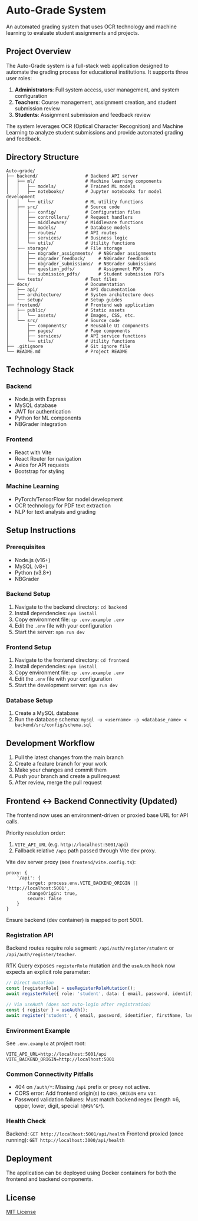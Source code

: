 # Auto-Grade System

An automated grading system that uses OCR technology and machine learning to evaluate student assignments and projects.

## Project Overview

The Auto-Grade system is a full-stack web application designed to automate the grading process for educational institutions. It supports three user roles:

1. **Administrators**: Full system access, user management, and system configuration
2. **Teachers**: Course management, assignment creation, and student submission review
3. **Students**: Assignment submission and feedback review

The system leverages OCR (Optical Character Recognition) and Machine Learning to analyze student submissions and provide automated grading and feedback.

## Directory Structure

```
Auto-grade/
├── backend/                  # Backend API server
│   ├── ml/                   # Machine learning components
│   │   ├── models/           # Trained ML models
│   │   ├── notebooks/        # Jupyter notebooks for model development
│   │   └── utils/            # ML utility functions
│   ├── src/                  # Source code
│   │   ├── config/           # Configuration files
│   │   ├── controllers/      # Request handlers
│   │   ├── middleware/       # Middleware functions
│   │   ├── models/           # Database models
│   │   ├── routes/           # API routes
│   │   ├── services/         # Business logic
│   │   └── utils/            # Utility functions
│   ├── storage/              # File storage
│   │   ├── nbgrader_assignments/  # NBGrader assignments
│   │   ├── nbgrader_feedback/     # NBGrader feedback
│   │   ├── nbgrader_submissions/  # NBGrader submissions
│   │   ├── question_pdfs/         # Assignment PDFs
│   │   └── submission_pdfs/       # Student submission PDFs
│   └── tests/                # Test files
├── docs/                     # Documentation
│   ├── api/                  # API documentation
│   ├── architecture/         # System architecture docs
│   └── setup/                # Setup guides
├── frontend/                 # Frontend web application
│   ├── public/               # Static assets
│   │   └── assets/           # Images, CSS, etc.
│   └── src/                  # Source code
│       ├── components/       # Reusable UI components
│       ├── pages/            # Page components
│       ├── services/         # API service functions
│       └── utils/            # Utility functions
├── .gitignore                # Git ignore file
└── README.md                 # Project README
```

## Technology Stack

### Backend
- Node.js with Express
- MySQL database
- JWT for authentication
- Python for ML components
- NBGrader integration

### Frontend
- React with Vite
- React Router for navigation
- Axios for API requests
- Bootstrap for styling

### Machine Learning
- PyTorch/TensorFlow for model development
- OCR technology for PDF text extraction
- NLP for text analysis and grading

## Setup Instructions

### Prerequisites
- Node.js (v16+)
- MySQL (v8+)
- Python (v3.8+)
- NBGrader

### Backend Setup
1. Navigate to the backend directory: `cd backend`
2. Install dependencies: `npm install`
3. Copy environment file: `cp .env.example .env`
4. Edit the `.env` file with your configuration
5. Start the server: `npm run dev`

### Frontend Setup
1. Navigate to the frontend directory: `cd frontend`
2. Install dependencies: `npm install`
3. Copy environment file: `cp .env.example .env`
4. Edit the `.env` file with your configuration
5. Start the development server: `npm run dev`

### Database Setup
1. Create a MySQL database
2. Run the database schema: `mysql -u <username> -p <database_name> < backend/src/config/schema.sql`

## Development Workflow

1. Pull the latest changes from the main branch
2. Create a feature branch for your work
3. Make your changes and commit them
4. Push your branch and create a pull request
5. After review, merge the pull request

## Frontend ↔ Backend Connectivity (Updated)

The frontend now uses an environment-driven or proxied base URL for API calls.

Priority resolution order:
1. `VITE_API_URL` (e.g. `http://localhost:5001/api`)
2. Fallback relative `/api` path passed through Vite dev proxy.

Vite dev server proxy (see `frontend/vite.config.ts`):
```
proxy: {
	'/api': {
		target: process.env.VITE_BACKEND_ORIGIN || 'http://localhost:5001',
		changeOrigin: true,
		secure: false
	}
}
```
Ensure backend (dev container) is mapped to port 5001.

### Registration API
Backend routes require role segment: `/api/auth/register/student` or `/api/auth/register/teacher`.

RTK Query exposes `registerRole` mutation and the `useAuth` hook now expects an explicit role parameter:
```ts
// Direct mutation
const [registerRole] = useRegisterRoleMutation();
await registerRole({ role: 'student', data: { email, password, identifier, firstName, lastName } });

// Via useAuth (does not auto-login after registration)
const { register } = useAuth();
await register('student', { email, password, identifier, firstName, lastName });
```

### Environment Example
See `.env.example` at project root:
```
VITE_API_URL=http://localhost:5001/api
VITE_BACKEND_ORIGIN=http://localhost:5001
```

### Common Connectivity Pitfalls
- 404 on `/auth/*`: Missing `/api` prefix or proxy not active.
- CORS error: Add frontend origin(s) to `CORS_ORIGIN` env var.
- Password validation failures: Must match backend regex (length ≥6, upper, lower, digit, special `!@#$%^&*`).

### Health Check
Backend: `GET http://localhost:5001/api/health`
Frontend proxied (once running): `GET http://localhost:3000/api/health`


## Deployment

The application can be deployed using Docker containers for both the frontend and backend components.

## License

[MIT License](LICENSE)